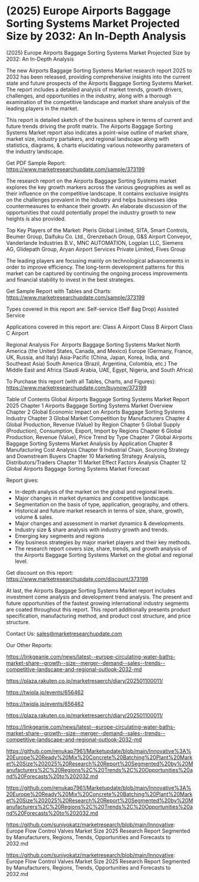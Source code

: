 # (2025) Europe Airports Baggage Sorting Systems Market Projected Size by 2032: An In-Depth Analysis

(2025) Europe Airports Baggage Sorting Systems Market Projected Size by 2032: An In-Depth Analysis

The new Airports Baggage Sorting Systems Market research report 2025 to 2032 has been released, providing comprehensive insights into the current state and future prospects of the Airports Baggage Sorting Systems Market. The report includes a detailed analysis of market trends, growth drivers, challenges, and opportunities in the industry, along with a thorough examination of the competitive landscape and market share analysis of the leading players in the market.

This report is detailed sketch of the business sphere in terms of current and future trends driving the profit matrix. The Airports Baggage Sorting Systems Market report also indicates a point-wise outline of market share, market size, industry partakers, and regional landscape along with statistics, diagrams, & charts elucidating various noteworthy parameters of the industry landscape.

Get PDF Sample Report: https://www.marketresearchupdate.com/sample/373199

The research report on the Airports Baggage Sorting Systems market explores the key growth markers across the various geographies as well as their influence on the competitive landscape. It contains exclusive insights on the challenges prevalent in the industry and helps businesses idea countermeasures to enhance their growth. An elaborate discussion of the opportunities that could potentially propel the industry growth to new heights is also provided.

Top Key Players of the Market:
Pteris Global Limited, SITA, Smart Controls, Beumer Group, Daifuku Co. Ltd., Grenzebach Group, G&S Airport Conveyor, Vanderlande Industries B.V., MNC AUTOMATION, Logplan LLC, Siemens AG, Glidepath Group, Aryan Airport Services Private Limited, Fives Group


The leading players are focusing mainly on technological advancements in order to improve efficiency. The long-term development patterns for this market can be captured by continuing the ongoing process improvements and financial stability to invest in the best strategies.

Get Sample Report with Tables and Charts: https://www.marketresearchupdate.com/sample/373199

Types covered in this report are:
Self-service (Self Bag Drop)
Assisted Service


Applications covered in this report are:
Class A Airport
Class B Airport
Class C Airport


Regional Analysis For  Airports Baggage Sorting Systems Market
North America (the United States, Canada, and Mexico)
Europe (Germany, France, UK, Russia, and Italy)
Asia-Pacific (China, Japan, Korea, India, and Southeast Asia)
South America (Brazil, Argentina, Colombia, etc.)
The Middle East and Africa (Saudi Arabia, UAE, Egypt, Nigeria, and South Africa)

To Purchase this report (with all Tables, Charts, and Figures): https://www.marketresearchupdate.com/buynow/373199

Table of Contents
Global Airports Baggage Sorting Systems Market Report 2025
Chapter 1 Airports Baggage Sorting Systems Market Overview
Chapter 2 Global Economic Impact on Airports Baggage Sorting Systems Industry
Chapter 3 Global Market Competition by Manufacturers
Chapter 4 Global Production, Revenue (Value) by Region
Chapter 5 Global Supply (Production), Consumption, Export, Import by Regions
Chapter 6 Global Production, Revenue (Value), Price Trend by Type
Chapter 7 Global Airports Baggage Sorting Systems Market Analysis by Application
Chapter 8 Manufacturing Cost Analysis
Chapter 9 Industrial Chain, Sourcing Strategy and Downstream Buyers
Chapter 10 Marketing Strategy Analysis, Distributors/Traders
Chapter 11 Market Effect Factors Analysis
Chapter 12 Global Airports Baggage Sorting Systems Market Forecast

Report gives:

- In-depth analysis of the market on the global and regional levels.
- Major changes in market dynamics and competitive landscape.
- Segmentation on the basis of type, application, geography, and others.
- Historical and future market research in terms of size, share, growth, volume & sales.
- Major changes and assessment in market dynamics & developments.
- Industry size & share analysis with industry growth and trends.
- Emerging key segments and regions
- Key business strategies by major market players and their key methods.
- The research report covers size, share, trends, and growth analysis of the Airports Baggage Sorting Systems Market on the global and regional level.

Get discount on this report: https://www.marketresearchupdate.com/discount/373199

At last, the Airports Baggage Sorting Systems Market report includes investment come analysis and development trend analysis. The present and future opportunities of the fastest growing international industry segments are coated throughout this report. This report additionally presents product specification, manufacturing method, and product cost structure, and price structure.

Contact Us:
sales@marketresearchupdate.com

Our Other Reports:

https://linkgeanie.com/news/latest--europe-circulating-water-baths-market-share--growth--size--merger--demand--sales--trends--competitive-landscape-and-regional-outlook-2032-md

https://plaza.rakuten.co.jp/marketresaerch/diary/202501100011/

https://twipla.jp/events/656462

https://twipla.jp/events/656462

https://plaza.rakuten.co.jp/marketresaerch/diary/202501100011/

https://linkgeanie.com/news/latest--europe-circulating-water-baths-market-share--growth--size--merger--demand--sales--trends--competitive-landscape-and-regional-outlook-2032-md

https://github.com/renukap7961/Marketupdate/blob/main/Innovative%3A%20Europe%20Ready%20Mix%20Concrete%20Batching%20Plant%20Market%20Size%202025%20Research%20Report%20Segmented%20by%20Manufacturers%2C%20Regions%2C%20Trends%2C%20Opportunities%20and%20Forecasts%20to%202032.md

https://github.com/renukap7961/Marketupdate/blob/main/Innovative%3A%20Europe%20Ready%20Mix%20Concrete%20Batching%20Plant%20Market%20Size%202025%20Research%20Report%20Segmented%20by%20Manufacturers%2C%20Regions%2C%20Trends%2C%20Opportunities%20and%20Forecasts%20to%202032.md

https://github.com/suniyokatz/marketresearch/blob/main/Innovative: Europe Flow Control Valves Market Size 2025 Research Report Segmented by Manufacturers, Regions, Trends, Opportunities and Forecasts to 2032.md

https://github.com/suniyokatz/marketresearch/blob/main/Innovative: Europe Flow Control Valves Market Size 2025 Research Report Segmented by Manufacturers, Regions, Trends, Opportunities and Forecasts to 2032.md
